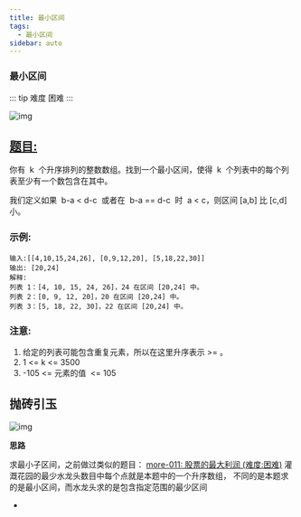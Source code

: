 ```yaml
---
title: 最小区间
tags:
  - 最小区间
sidebar: auto
---
```


### 最小区间

::: tip 难度
困难
:::

![img](http://qiniu.gaowenju.com/leecode/banner/20200801.jpg)

## [题目:](https://leetcode-cn.com/problems/smallest-range-covering-elements-from-k-lists/)

你有  k  个升序排列的整数数组。找到一个最小区间，使得  k  个列表中的每个列表至少有一个数包含在其中。

我们定义如果  b-a < d-c  或者在  b-a == d-c  时  a < c，则区间 [a,b] 比 [c,d] 小。

### 示例:

```
输入:[[4,10,15,24,26], [0,9,12,20], [5,18,22,30]]
输出: [20,24]
解释:
列表 1：[4, 10, 15, 24, 26]，24 在区间 [20,24] 中。
列表 2：[0, 9, 12, 20]，20 在区间 [20,24] 中。
列表 3：[5, 18, 22, 30]，22 在区间 [20,24] 中。
```

### 注意:

1. 给定的列表可能包含重复元素，所以在这里升序表示 >= 。
2. 1 <= k <= 3500
3. -105 <= 元素的值  <= 105

## 抛砖引玉

![img](http://qiniu.gaowenju.com/leecode/20200801.png)

**思路**

求最小子区间，之前做过类似的题目：
[more-011: 股票的最大利润 (难度:困难)](./../more/more-011.md)
灌溉花园的最少水龙头数目中每个点就是本题中的一个升序数组，
不同的是本题求的是最小区间，而水龙头求的是包含指定范围的最少区间

-
